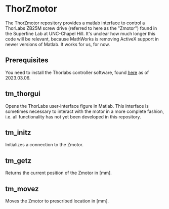 # ThorZmotor

The ThorZmotor repository provides a matlab interface to control a ThorLabs ZB25M screw drive (referred to here as the "Zmotor") found in the Superfine Lab at UNC-Chapel Hill. It's unclear how much longer this code will be relevant, because MathWorks is removing ActiveX support in newer versions of Matlab. It works for us, for now.

## Prerequisites

You need to install the Thorlabs controller software, found [here](https://www.thorlabs.com/software_pages/viewsoftwarepage.cfm?code=Motion_Control) as of 2023.03.06.


## tm_thorgui

Opens the ThorLabs user-interface figure in Matlab. This interface is sometimes necessary to interact with the motor in a more complete fashion, i.e. all functionality has not yet been developed in this repository.


## tm_initz

Initializes a connection to the Zmotor.


## tm_getz

Returns the current position of the Zmotor in [mm].


## tm_movez

Moves the Zmotor to prescribed location in [mm].

